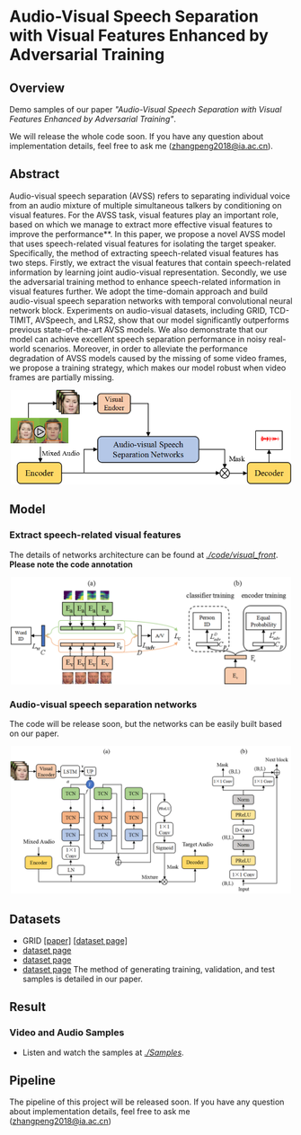 # Audio-Visual Speech Separation with Visual Features Enhanced by Adversarial Training

## Overview
Demo samples of our paper *"Audio-Visual Speech Separation with Visual Features Enhanced by Adversarial Training"*. 

We will release the whole code soon. If you have any question about implementation details, feel free to ask me (zhangpeng2018@ia.ac.cn).

## Abstract
Audio-visual speech separation (AVSS) refers to separating individual voice from an audio mixture of multiple simultaneous talkers by conditioning on visual features. For the
AVSS task, visual features play an important role, based on which we manage to extract more effective visual features to improve the performance**. In this paper, we propose a novel AVSS model that uses speech-related visual features for isolating the target speaker. Specifically, the method of extracting speech-related visual features has two steps. Firstly, we extract the visual features that contain speech-related information by learning joint audio-visual representation. Secondly, we use the adversarial training method
to enhance speech-related information in visual features further. We adopt the time-domain approach and build audio-visual speech separation networks with temporal convolutional neural network block. Experiments on audio-visual datasets, including GRID, TCD-TIMIT, AVSpeech, and LRS2, show that our model significantly outperforms previous state-of-the-art AVSS models. We also demonstrate that our model can achieve excellent speech separation performance in noisy real-world scenarios. Moreover, in order to alleviate the performance degradation of AVSS models caused by the missing of some video frames, we propose a training strategy, which makes our model robust when video frames are partially missing. 

<div align=center><img width="500" src="./image/Figure2.png" alt="The framework of our model"/></div>

## Model
### Extract speech-related visual features
The details of networks architecture can be found at [*./code/visual_front*](./code/visual_front). **Please note the code annotation**
<div align=center><img width="500" src="./image/Figure3.png" alt="Visual model of extracting visual-speech feature"/></div>

### Audio-visual speech separation networks
The code will be release soon, but the networks can be easily built based on our paper.
<div align=center><img width="500" src="./image/Figure4.png" alt="Audio-visual speech separation networks"/></div>

## Datasets
* GRID [[paper]](http://www.laslab.org/wp-content/uploads/an_audio-visual_corpus_for_speech_perception_and_automatic_speech_recognition.pdf) [[dataset page]](http://spandh.dcs.shef.ac.uk/gridcorpus/)
* [dataset page](https://sigmedia.tcd.ie/TCDTIMIT/)
* [dataset page](https://looking-to-listen.github.io/avspeech/index.html)
* [dataset page](http://www.robots.ox.ac.uk/~vgg/data/lip_reading/lrs2.html)
The method of generating training, validation, and test samples is detailed in our paper.

## Result
### Video and Audio Samples
- Listen and watch the samples at [*./Samples*](./Samples).

## Pipeline
The pipeline of this project will be released soon. If you have any question about implementation details, feel free to ask me (zhangpeng2018@ia.ac.cn)
